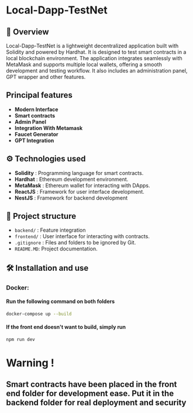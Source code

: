 # Local-Dapp-TestNet

## 🚀 Overview

Local-Dapp-TestNet is a lightweight decentralized application built with Solidity and powered by Hardhat. It is designed to test smart contracts in a local blockchain environment. The application integrates seamlessly with MetaMask and supports multiple local wallets, offering a smooth development and testing workflow. It also includes an administration panel, GPT wrapper and other features.

## Principal features 
- **Modern Interface**
- **Smart contracts**
- **Admin Panel**
- **Integration With Metamask**
- **Faucet Generator**
- **GPT Integration**

## ⚙️ Technologies used

- **Solidity** : Programming language for smart contracts.
- **Hardhat** : Ethereum development environment.
- **MetaMask** : Ethereum wallet for interacting with DApps.
- **ReactJS** : Framework for user interface development.
- **NestJS** : Framework for backend development

## 📂 Project structure

- `backend/` : Feature integration
- `frontend/` : User interface for interacting with contracts.
- `.gitignore` : Files and folders to be ignored by Git.
- `README.MD`: Project documentation.

## 🛠️ Installation and use

### Docker: 
#### Run the following command on both folders

```bash
docker-compose up --build
```

#### If the front end doesn't want to build, simply run 
```bash
npm run dev
```

# Warning !
## Smart contracts have been placed in the front end folder for development ease. Put it in the backend folder for real deployment and security